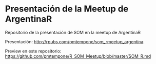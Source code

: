 # Presentación de la Meetup de ArgentinaR

Repositorio de la presentación de SOM en la meetup de ArgentinaR

Presentación: http://rpubs.com/pmtempone/som_rmeetup_argentina

Preview en este repositorio: https://github.com/pmtempone/R_SOM_Meetup/blob/master/SOM_R.md

